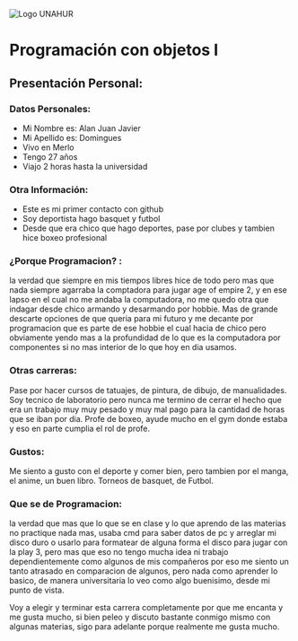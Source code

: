 ![Logo UNAHUR](./UNAHUR.png)

# Programación con objetos I
## Presentación Personal:

### Datos Personales:
- Mi Nombre es: Alan Juan Javier
- Mi Apellido es: Domingues
- Vivo en Merlo
- Tengo 27 años
- Viajo 2 horas hasta la universidad

### Otra Información:
- Este es mi primer contacto con github
- Soy deportista hago basquet y futbol
- Desde que era chico que hago deportes, pase por clubes y tambien hice boxeo profesional

### ¿Porque Programacion? :
la verdad que siempre en mis tiempos libres hice de todo pero mas que nada siempre agarraba la comptadora para jugar age of empire 2, y en ese lapso en el cual 
no me andaba la computadora, no me quedo otra que indagar desde chico armando y desarmando por hobbie. 
Mas de grande descarte opciones de que queria para mi futuro y me decante por programacion que es parte de ese hobbie el cual hacia de chico pero obviamente yendo mas a la 
profundidad de lo que es la computadora por componentes si no mas interior de lo que hoy en dia usamos. 

### Otras carreras: 
Pase por hacer cursos de tatuajes, de pintura, de dibujo, de manualidades.
Soy tecnico de laboratorio pero nunca me termino de cerrar el hecho que era un trabajo muy muy pesado y muy mal pago para la cantidad de horas que se iban por dia.
Profe de boxeo, ayude mucho en el gym donde estaba y eso en parte cumplia el rol de profe.

### Gustos: 
Me siento a gusto con el deporte y comer bien, pero tambien por el manga,  el anime, un buen libro. Torneos de basquet, de Futbol. 

### Que se de Programacion: 
la verdad que mas que lo que se en clase y lo que aprendo de las materias no practique nada mas, usaba cmd para saber datos de pc y arreglar mi disco duro o usarlo para formatear de alguna forma el disco para jugar con la play 3, pero mas que eso no tengo mucha idea ni trabajo dependientemente como algunos de mis compañeros por eso me siento un tanto atrasado en comparacion de algunos, pero nada como aprender lo basico, de manera universitaria lo veo como algo buenisimo, desde mi punto de vista.

Voy a elegir y terminar esta carrera completamente por que me encanta y me gusta mucho, si bien peleo y discuto bastante conmigo mismo con algunas materias, sigo para adelante porque realmente me gusta mucho.

